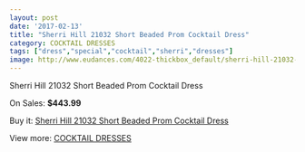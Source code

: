 ```yaml
---
layout: post
date: '2017-02-13'
title: "Sherri Hill 21032 Short Beaded Prom Cocktail Dress"
category: COCKTAIL DRESSES
tags: ["dress","special","cocktail","sherri","dresses"]
image: http://www.eudances.com/4022-thickbox_default/sherri-hill-21032-short-beaded-prom-cocktail-dress.jpg
---
```

Sherri Hill 21032 Short Beaded Prom Cocktail Dress

On Sales: **$443.99**
<a href="https://www.eudances.com/en/cocktail-dresses/1350-sherri-hill-21032-short-beaded-prom-cocktail-dress.html"><amp-img layout="responsive" width="600" height="600" src="//www.eudances.com/4022-thickbox_default/sherri-hill-21032-short-beaded-prom-cocktail-dress.jpg" alt="Sherri Hill 21032 Short Beaded Prom Cocktail Dress 0" /></a>
<a href="https://www.eudances.com/en/cocktail-dresses/1350-sherri-hill-21032-short-beaded-prom-cocktail-dress.html"><amp-img layout="responsive" width="600" height="600" src="//www.eudances.com/4023-thickbox_default/sherri-hill-21032-short-beaded-prom-cocktail-dress.jpg" alt="Sherri Hill 21032 Short Beaded Prom Cocktail Dress 1" /></a>
<a href="https://www.eudances.com/en/cocktail-dresses/1350-sherri-hill-21032-short-beaded-prom-cocktail-dress.html"><amp-img layout="responsive" width="600" height="600" src="//www.eudances.com/4024-thickbox_default/sherri-hill-21032-short-beaded-prom-cocktail-dress.jpg" alt="Sherri Hill 21032 Short Beaded Prom Cocktail Dress 2" /></a>
<a href="https://www.eudances.com/en/cocktail-dresses/1350-sherri-hill-21032-short-beaded-prom-cocktail-dress.html"><amp-img layout="responsive" width="600" height="600" src="//www.eudances.com/4025-thickbox_default/sherri-hill-21032-short-beaded-prom-cocktail-dress.jpg" alt="Sherri Hill 21032 Short Beaded Prom Cocktail Dress 3" /></a>
<a href="https://www.eudances.com/en/cocktail-dresses/1350-sherri-hill-21032-short-beaded-prom-cocktail-dress.html"><amp-img layout="responsive" width="600" height="600" src="//www.eudances.com/4026-thickbox_default/sherri-hill-21032-short-beaded-prom-cocktail-dress.jpg" alt="Sherri Hill 21032 Short Beaded Prom Cocktail Dress 4" /></a>
<a href="https://www.eudances.com/en/cocktail-dresses/1350-sherri-hill-21032-short-beaded-prom-cocktail-dress.html"><amp-img layout="responsive" width="600" height="600" src="//www.eudances.com/4027-thickbox_default/sherri-hill-21032-short-beaded-prom-cocktail-dress.jpg" alt="Sherri Hill 21032 Short Beaded Prom Cocktail Dress 5" /></a>

Buy it: [Sherri Hill 21032 Short Beaded Prom Cocktail Dress](https://www.eudances.com/en/cocktail-dresses/1350-sherri-hill-21032-short-beaded-prom-cocktail-dress.html "Sherri Hill 21032 Short Beaded Prom Cocktail Dress")

View more: [COCKTAIL DRESSES](https://www.eudances.com/en/14-cocktail-dresses "COCKTAIL DRESSES")